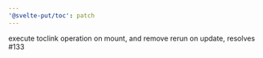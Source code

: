 ```yaml
---
'@svelte-put/toc': patch
---
```


execute toclink operation on mount, and remove rerun on update, resolves #133
